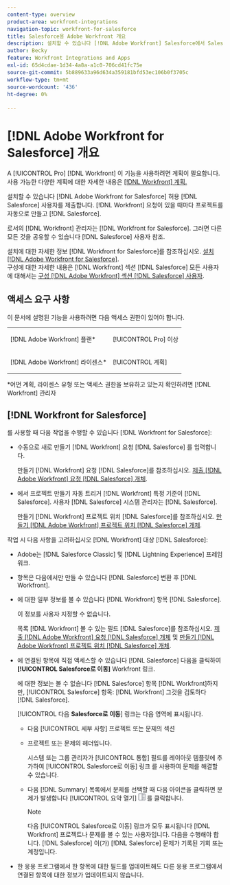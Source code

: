 ```yaml
---
content-type: overview
product-area: workfront-integrations
navigation-topic: workfront-for-salesforce
title: Salesforce용 Adobe Workfront 개요
description: 설치할 수 있습니다 [!DNL Adobe Workfront] Salesforce에서 Salesforce 사용자가 제출할 수 있도록 지원 [!DNL Workfront] Salesforce를 종료하지 않고도 프로젝트를 요청 및 자동으로 만들 수 있습니다.
author: Becky
feature: Workfront Integrations and Apps
exl-id: 65d4cdae-1d34-4a8a-a1c0-706cd41fc75e
source-git-commit: 5b889633a96d634a359181bfd53ec106b0f3705c
workflow-type: tm+mt
source-wordcount: '436'
ht-degree: 0%

---
```


# [!DNL Adobe Workfront for Salesforce] 개요

A [!UICONTROL Pro] [!DNL Workfront] 이 기능을 사용하려면 계획이 필요합니다. 사용 가능한 다양한 계획에 대한 자세한 내용은 [[!DNL Workfront] 계획.](https://www.workfront.com/plans)

설치할 수 있습니다 [!DNL Adobe Workfront for Salesforce] 허용 [!DNL Salesforce] 사용자를 제출합니다. [!DNL Workfront] 요청이 있을 때마다 프로젝트를 자동으로 만들고 [!DNL Salesforce].

로서의 [!DNL Workfront] 관리자는 [!DNL Workfront for Salesforce]. 그러면 다른 모든 것을 공유할 수 있습니다 [!DNL Salesforce] 사용자 참조.

설치에 대한 자세한 정보 [!DNL Workfront for Salesforce]를 참조하십시오. [설치 [!DNL Adobe Workfront for Salesforce]](../../workfront-integrations-and-apps/using-workfront-with-salesforce/install-workfront-for-salesforce.md).\
구성에 대한 자세한 내용은 [!DNL Workfront] 섹션 [!DNL Salesforce] 모든 사용자에 대해서는 [구성 [!DNL Adobe Workfront] 섹션 [!DNL Salesforce] 사용자](../../workfront-integrations-and-apps/using-workfront-with-salesforce/configure-wf-section-for-salesforce-users.md).

## 액세스 요구 사항

이 문서에 설명된 기능을 사용하려면 다음 액세스 권한이 있어야 합니다.

<table style="table-layout:auto"> 
 <col> 
 <col> 
 <tbody> 
  <tr> 
   <td role="rowheader">[!DNL Adobe Workfront] 플랜*</td> 
   <td> <p>[!UICONTROL Pro] 이상</p> </td> 
  </tr> 
  <tr> 
   <td role="rowheader">[!DNL Adobe Workfront] 라이센스*</td> 
   <td> <p>[!UICONTROL 계획]</p> </td> 
  </tr> 
 </tbody> 
</table>

&#42;어떤 계획, 라이센스 유형 또는 액세스 권한을 보유하고 있는지 확인하려면 [!DNL Workfront] 관리자

## [!DNL Workfront for Salesforce]

를 사용할 때 다음 작업을 수행할 수 있습니다 [!DNL Workfront for Salesforce]:

* 수동으로 새로 만들기 [!DNL Workfront] 요청 [!DNL Salesforce] 를 입력합니다.

   만들기 [!DNL Workfront] 요청 [!DNL Salesforce]를 참조하십시오. [제출 [!DNL Adobe Workfront] 요청 [!DNL Salesforce] 개체](../../workfront-integrations-and-apps/using-workfront-with-salesforce/submit-workfront-requests-from-salesforce-objects.md).

* 에서 프로젝트 만들기 자동 트리거 [!DNL Workfront] 특정 기준이 [!DNL Salesforce]. 사용자 [!DNL Salesforce] 시스템 관리자는 [!DNL Salesforce].

   만들기 [!DNL Workfront] 프로젝트 위치 [!DNL Salesforce]를 참조하십시오. [만들기 [!DNL Adobe Workfront] 프로젝트 위치 [!DNL Salesforce] 개체](../../workfront-integrations-and-apps/using-workfront-with-salesforce/create-wf-projects-from-salesforce-objects.md).

작업 시 다음 사항을 고려하십시오 [!DNL Workfront] 대상 [!DNL Salesforce]:

* Adobe는 [!DNL Salesforce Classic] 및 [!DNL Lightning Experience] 프레임워크.
* 항목은 다음에서만 만들 수 있습니다 [!DNL Salesforce] 변환 후 [!DNL Workfront].
* 에 대한 일부 정보를 볼 수 있습니다 [!DNL Workfront] 항목 [!DNL Salesforce].

   이 정보를 사용자 지정할 수 없습니다.

   목록 [!DNL Workfront] 볼 수 있는 필드 [!DNL Salesforce]를 참조하십시오.  [제출 [!DNL Adobe Workfront] 요청 [!DNL Salesforce] 개체](../../workfront-integrations-and-apps/using-workfront-with-salesforce/submit-workfront-requests-from-salesforce-objects.md)  및 [만들기 [!DNL Adobe Workfront] 프로젝트 위치 [!DNL Salesforce] 개체](../../workfront-integrations-and-apps/using-workfront-with-salesforce/create-wf-projects-from-salesforce-objects.md).

* 에 연결된 항목에 직접 액세스할 수 있습니다 [!DNL Salesforce] 다음을 클릭하여 **[!UICONTROL Salesforce로 이동]** Workfront 링크.

   에 대한 정보는 볼 수 없습니다 [!DNL Salesforce] 항목 [!DNL Workfront]하지만, [!UICONTROL Salesforce] 항목: [!DNL Workfront] 그것을 검토하다 [!DNL Salesforce].

   [!UICONTROL 다음 **Salesforce로 이동**] 링크는 다음 영역에 표시됩니다.

   * 다음 [!UICONTROL 세부 사항] 프로젝트 또는 문제의 섹션
   * 프로젝트 또는 문제의 헤더입니다.

      시스템 또는 그룹 관리자가 [!UICONTROL 통합] 필드를 레이아웃 템플릿에 추가하여 [!UICONTROL Salesforce로 이동] 링크 를 사용하여 문제를 해결할 수 있습니다.
   * 다음 [!DNL Summary] 목록에서 문제를 선택할 때 다음 아이콘을 클릭하면 문제가 발생합니다 [!UICONTROL 요약 열기] ![](assets/summary-panel-icon.png) 를 클릭합니다.

      >[!NOTE]
      >
      >다음 [!UICONTROL Salesforce로 이동] 링크가 모두 표시됩니다 [!DNL Workfront] 프로젝트나 문제를 볼 수 있는 사용자입니다. 다음을 수행해야 합니다. [!DNL Salesforce] 이(가) [!DNL Salesforce] 문제가 기록된 기회 또는 계정입니다.

* 한 응용 프로그램에서 한 항목에 대한 필드를 업데이트해도 다른 응용 프로그램에서 연결된 항목에 대한 정보가 업데이트되지 않습니다.
